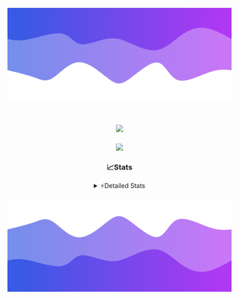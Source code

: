 ![Header](./header.png)
<div align="center">

<h1 align="center">
  <a href="https://git.io/typing-svg">
    <img src="https://readme-typing-svg.herokuapp.com/?lines=Hello,+There!+%F0%9F%91%8B;This+is+chicho.;Owner+on+Ocean;&center=true&size=25">
  </a>
</h1>
  
<p align="center">
  <img src="https://lanyard.cnrad.dev/api/852683595378196480" />
</p>

### 📈Stats
<details>
    <summary> ⚡Detailed Stats</summary>
    <br/>

<!--START_SECTION:waka-->
![Code Time](http://img.shields.io/badge/Code%20Time-790%20hrs%2047%20mins-blue)

![Profile Views](http://img.shields.io/badge/Profile%20Views-2-blue)

**🐱 My GitHub Data** 

> 📦 77.6 kB Used in GitHub's Storage 
 > 
> 🏆 29 Contributions in the Year 2024
 > 
> 🚫 Not Opted to Hire
 > 
> 📜 15 Public Repositories 
 > 
> 🔑 8 Private Repositories 
 > 
**I'm a Night 🦉** 

```text
🌞 Morning                22 commits          █░░░░░░░░░░░░░░░░░░░░░░░░   05.43 % 
🌆 Daytime                57 commits          ████░░░░░░░░░░░░░░░░░░░░░   14.07 % 
🌃 Evening                177 commits         ███████████░░░░░░░░░░░░░░   43.70 % 
🌙 Night                  149 commits         █████████░░░░░░░░░░░░░░░░   36.79 % 
```
📅 **I'm Most Productive on Tuesday** 

```text
Monday                   25 commits          ██░░░░░░░░░░░░░░░░░░░░░░░   06.17 % 
Tuesday                  108 commits         ███████░░░░░░░░░░░░░░░░░░   26.67 % 
Wednesday                83 commits          █████░░░░░░░░░░░░░░░░░░░░   20.49 % 
Thursday                 56 commits          ███░░░░░░░░░░░░░░░░░░░░░░   13.83 % 
Friday                   46 commits          ███░░░░░░░░░░░░░░░░░░░░░░   11.36 % 
Saturday                 34 commits          ██░░░░░░░░░░░░░░░░░░░░░░░   08.40 % 
Sunday                   53 commits          ███░░░░░░░░░░░░░░░░░░░░░░   13.09 % 
```


📊 **This Week I Spent My Time On** 

```text
🕑︎ Time Zone: America/Argentina/Buenos_Aires

💬 Programming Languages: 
TypeScript               3 hrs 53 mins       █████████████░░░░░░░░░░░░   51.72 % 
Astro                    3 hrs 10 mins       ███████████░░░░░░░░░░░░░░   42.26 % 
JavaScript               16 mins             █░░░░░░░░░░░░░░░░░░░░░░░░   03.69 % 
CSS                      6 mins              ░░░░░░░░░░░░░░░░░░░░░░░░░   01.44 % 
HTML                     2 mins              ░░░░░░░░░░░░░░░░░░░░░░░░░   00.59 % 

🔥 Editors: 
VS Code                  7 hrs 30 mins       █████████████████████████   100.00 % 

🐱‍💻 Projects: 
ampararweb               4 hrs 14 mins       ██████████████░░░░░░░░░░░   56.44 % 
amparar                  3 hrs 16 mins       ███████████░░░░░░░░░░░░░░   43.56 % 

💻 Operating System: 
Windows                  4 hrs 55 mins       ████████████████░░░░░░░░░   65.64 % 
Mac                      2 hrs 34 mins       █████████░░░░░░░░░░░░░░░░   34.36 % 
```

**I Mostly Code in JavaScript** 

```text
JavaScript               8 repos             ██████░░░░░░░░░░░░░░░░░░░   25.81 % 
HTML                     7 repos             ██████░░░░░░░░░░░░░░░░░░░   22.58 % 
C#                       2 repos             ██░░░░░░░░░░░░░░░░░░░░░░░   06.45 % 
TypeScript               1 repo              █░░░░░░░░░░░░░░░░░░░░░░░░   03.23 % 
SCSS                     1 repo              █░░░░░░░░░░░░░░░░░░░░░░░░   03.23 % 
```




 Last Updated on 31/07/2024 02:13:57 UTC
<!--END_SECTION:waka-->
</details>

![Footer](./footer.png)
